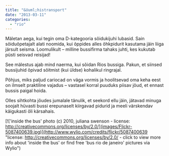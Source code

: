 ```yaml
---
title: "&Uuml;histransport"
date: "2013-03-11"
categories: 
  - "rio"
---
```


Mäletan aega, kui tegin oma D-kategooria sõidukijuhi lubasid. Sain sõiduõpetajalt alati noomida, kui õppides alles õhkpidurit kasutama jäin liiga järsult seisma. Loomulikult – milline bussifirma tahaks juhti, kes kukutab püsti seisvad reisijad!

See mälestus ajab mind naerma, kui sõidan Rios bussiga. Pakun, et siinsed bussijuhid õpivad sõitmist (kui üldse) kohalikul ringrajal.

Põhjus, miks paljud cariocad on väga vormis ja hoolitsevad oma keha eest on ilmselt praktiline vajadus – vastasel korral puuduks piisav jõud, et ennast bussis paigal hoida.

Olles sihtkohta jõudes jumalale tänulik, et seekord ellu jäin, jätavad minuga soojalt hüvasti bussi erepunaselt kiirgavad pidurid ja meeli värskendav käigukasti õli kärsahais.

[!['inside the bus' photo (c) 2010, juliana swenson - license: http://creativecommons.org/licenses/by/2.0/](images/Flickr-5087400639.jpg)](http://www.wylio.com/credits/flickr/5087400639 "license: http://creativecommons.org/licenses/by/2.0/ - click to view more info about 'inside the bus' or find free 'bus rio de janeiro' pictures via Wylio")
